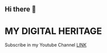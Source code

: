 ## Hi there 👋

# MY DIGITAL HERITAGE
Subscribe in my Youtube Channel [LINK](https://www.youtube.com/@SamuelCavalcantiCosta/videos?sub_confirmation=1)
